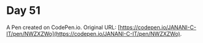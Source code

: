 # Day 51

A Pen created on CodePen.io. Original URL: [https://codepen.io/JANANI-C-IT/pen/NWZXZWo](https://codepen.io/JANANI-C-IT/pen/NWZXZWo).

